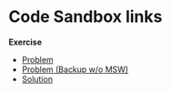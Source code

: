 # Code Sandbox links

**Exercise**

- [Problem](https://codesandbox.io/s/github/bitovi/trainings/tree/main/ux-of-data-fetching/Exercise1/problem?file=/App.tsx)
- [Problem (Backup w/o MSW)](https://codesandbox.io/s/github/bitovi/trainings/tree/main/ux-of-data-fetching/Exercise1/problem-backup?file=/App.tsx)
- [Solution](https://codesandbox.io/p/sandbox/github/bitovi/trainings/tree/main/ux-of-data-fetching/Exercise1/solution?file=src/App.tsx)
